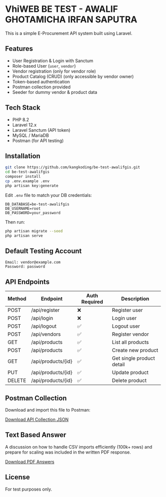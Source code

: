 # VhiWEB BE TEST - AWALIF GHOTAMICHA IRFAN SAPUTRA

This is a simple E-Procurement API system built using Laravel.

## Features

-   User Registration & Login with Sanctum
-   Role-based User (`user`, `vendor`)
-   Vendor registration (only for vendor role)
-   Product Catalog (CRUD) (only accessible by vendor owner)
-   Token-based authentication
-   Postman collection provided
-   Seeder for dummy vendor & product data

## Tech Stack

-   PHP 8.2
-   Laravel 12.x
-   Laravel Sanctum (API token)
-   MySQL / MariaDB
-   Postman (for API testing)

## Installation

```bash
git clone https://github.com/kangkoding/be-test-awalifgis.git
cd be-test-awalifgis
composer install
cp .env.example .env
php artisan key:generate
```

Edit `.env` file to match your DB credentials:

```env
DB_DATABASE=be-test-awalifgis
DB_USERNAME=root
DB_PASSWORD=your_password
```

Then run:

```bash
php artisan migrate --seed
php artisan serve
```

## Default Testing Account

```
Email: vendor@example.com
Password: password
```

## API Endpoints

| Method | Endpoint           | Auth Required | Description               |
| ------ | ------------------ | ------------- | ------------------------- |
| POST   | /api/register      | ❌            | Register user             |
| POST   | /api/login         | ❌            | Login user                |
| POST   | /api/logout        | ✅            | Logout user               |
| POST   | /api/vendors       | ✅            | Register vendor           |
| GET    | /api/products      | ✅            | List all products         |
| POST   | /api/products      | ✅            | Create new product        |
| GET    | /api/products/{id} | ✅            | Get single product detail |
| PUT    | /api/products/{id} | ✅            | Update product            |
| DELETE | /api/products/{id} | ✅            | Delete product            |

## Postman Collection

Download and import this file to Postman:

[Download API Collection JSON](./docs/BE-TEST_AwalifGhotamichaIrfanSaputra%20API%20Collection.json)

## Text Based Answer

A discussion on how to handle CSV imports efficiently (100k+ rows) and prepare for scaling was included in the written PDF response.

[Download PDF Answers](./docs/ScenarioAndSoftSkillTest_AwalifGhotamichaIrfanSaputra.pdf)

## License

For test purposes only.
